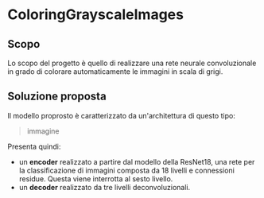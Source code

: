 # ColoringGrayscaleImages

## Scopo
Lo scopo del progetto è quello di realizzare una rete neurale convoluzionale in grado di colorare automaticamente le immagini in scala di grigi. 

## Soluzione proposta
Il modello proprosto è caratterizzato da un'architettura di questo tipo:

> immagine

Presenta quindi:
- un **encoder** realizzato a partire dal modello della ResNet18, una rete per la classificazione di immagini composta da 18 livelli e connessioni residue. Questa viene interrotta al sesto livello.
- un **decoder** realizzato da tre livelli deconvoluzionali. 

